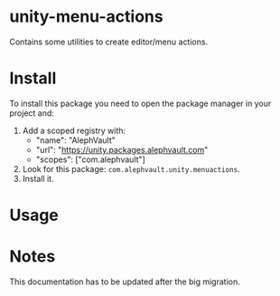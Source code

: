 # unity-menu-actions
Contains some utilities to create editor/menu actions.

# Install
To install this package you need to open the package manager in your project and:

  1. Add a scoped registry with:
     - "name": "AlephVault"
     - "url": "https://unity.packages.alephvault.com"
     - "scopes": ["com.alephvault"]
  2. Look for this package: `com.alephvault.unity.menuactions`.
  3. Install it.

# Usage

# Notes
This documentation has to be updated after the big migration.
